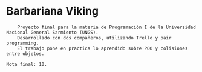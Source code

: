 # Barbariana Viking
	
		Proyecto final para la materia de Programación I de la Universidad Nacional General Sarmiento (UNGS).
		Desarrollado con dos compañeros, utilizando Trello y pair programming.
		El trabajo pone en practica lo aprendido sobre POO y colisiones entre objetos.
		
	Nota final: 10.
	
	
 	
 
